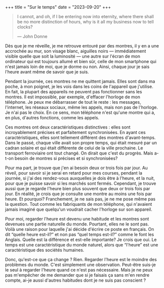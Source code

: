 +++
title = "Sur le temps"
date = "2023-09-20"
+++

> I cannot, and oh, if I be entering now into eternity, where there shall be no more distinction of hours, why is it all my business now to tell clocks?
> 
> — John Donne

Dès que je me réveille, je me retrouve entouré par des montres, il y en a une accrochée au mur, son visage blanc, aiguilles noirs — immédiatement visible quelle que soit la luminosité — une autre sur l'écran de mon ordinateur qui est toujours allumé et bien sûr, celle de mon smartphone qui n'est jamais loin de moi, que je dorme ou non. Ainsi, chaque jour je sais l'heure avant même de savoir que je suis. 

Pendant la journée, ces montres ne me quittent jamais. Elles sont dans ma poche, à mon poignet, je les vois dans les coins de l'appareil que j'utilise. En fait, la plupart des appareils ne peuvent pas fonctionner sans les montres. Il est impossible, par exemple, d'effacer l'horloge de mon téléphone. Je peux me débarrasser de tout le reste : les messages, l'internet, les réseaux sociaux, même les appels, mais non pas de l'horloge. Je n'ai pas le choix. En ce sens, mon téléphone n'est qu'une montre qui a, en plus, d'autres fonctions, comme les appels.

Ces montres ont deux caractéristiques distinctives : elles sont incroyablement précises et parfaitement synchronisées. En ayant ces caractéristiques, elles sont tellement différent des montres d'avant-temps. Dans le passé, chaque ville avait son propre temps, qui était mesuré par un cadran solaire et qui était différente de celui de la ville prochaine. Le transport ferroviaire ont tout changé. On dirait que c'est du progrès. Mais a-t-on besoin de montres si précises et si synchronisées?

Pour ma part, je trouve que j'en ai besoin deux or trois fois par jour. Au réveil, pour savoir si je serai en retard pour mes courses, pendant la journée, si j'ai des rendez-vous auxquelles je dois être à l'heure, et la nuit, pour que je puisse savoir si les marchés sont fermés. Cependant, je trouve aussi que je regarde l'heure bien plus souvent que deux or trois fois par jour. En réalité, je crois que je consulte une montre au moins une fois par heure. Et pourquoi? Franchement, je ne sais pas, je ne me pose même pas la question. Tout comme les fabriquants de mon téléphone, qui n'avaient jamais imaginé que quelqu'un voudrait cacher l'horloge sur son appareil.  

Pour moi, regarder l'heure est devenu une habitude et les montres sont devenues une partie naturelle du monde. Pourtant, elles ne le sont pas. Voilà une raison pour laquelle j'ai décide d'écrire ce poste en français. On dit “quelle heure est-il?” et non pas “quel temps est-il?” comme le font les Anglais. Quelle est la différence et est-elle importante? Je crois que oui. Le temps est une caractéristique du monde naturel, alors que “l'heure” est une caractéristique des sociétés humaines.

Donc, qu'est-ce que ça change ? Rien. Regarder l'heure est le moindre des problèmes du monde. C'est simplement une observation. Peut-être suis-je le seul à regarder l'heure quand ce n'est pas nécessaire. Mais je ne peux pas m'empêcher de me demander que si je faisais ça sans m'en rendre compte, ai-je aussi d'autres habitudes dont je ne suis pas conscient ?